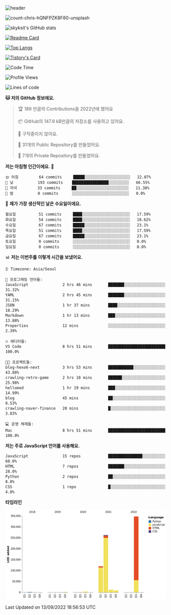 <!-- Header -->
![header](https://capsule-render.vercel.app/api?type=waving&color=auto&text=Hi%20there👋&textBg=true&animation=twinkling&fontSize=40)

<!-- title image -->
![count-chris-hQNFPZK8F80-unsplash](https://user-images.githubusercontent.com/20593462/186829883-69329c21-f07c-49b2-a545-bfd851b7c943.jpg)

<!-- github stats -->
![skyksit's GitHub stats](https://github-readme-stats.vercel.app/api?username=skyksit&show_icons=true&theme=radical)

[![Readme Card](https://github-readme-stats.vercel.app/api/pin/?username=skyksit&repo=react-native-todo-app-tdd&theme=radical)](https://github.com/skyksit/react-native-todo-app-tdd)

[![Top Langs](https://github-readme-stats.vercel.app/api/top-langs/?username=skyksit&layout=compact&theme=radical)](https://github.com/skyksit/)

[![Tistory's Card](https://github-readme-tistory-card.vercel.app/api/badge?name=skyksit&theme=kakao)](https://github.com/skyksit/)

<!--START_SECTION:waka-->
![Code Time](http://img.shields.io/badge/Code%20Time-26%20hrs%2028%20mins-blue)

![Profile Views](http://img.shields.io/badge/Profile%20Views-0-blue)

![Lines of code](https://img.shields.io/badge/%EC%A0%80%EB%8A%94%20%EC%97%AC%ED%83%9C%EA%B9%8C%EC%A7%80%20-759%20Thousand%20%EC%A4%84%EC%9D%98%20%EC%BD%94%EB%93%9C%EB%A5%BC%20%EC%9E%91%EC%84%B1%ED%96%88%EC%96%B4%EC%9A%94.-blue)

**🐱 저의 GitHub 정보에요.** 

> 🏆 189 만큼의 Contributions을 2022년에 했어요
 > 
> 📦 GitHub의 147.9 kB만큼의 저장소를 사용하고 있어요. 
 > 
> 🚫 구직중이지 않아요.
 > 
> 📜 31개의 Public Repository를 만들었어요. 
 > 
> 🔑 7개의 Private Repository를 만들었어요.  
 > 
**저는 아침형 인간이에요. 🐤** 

```text
🌞 아침         64 commits     █████░░░░░░░░░░░░░░░░░░░░   22.07% 
🌆 낮　         193 commits    ████████████████░░░░░░░░░   66.55% 
🌃 저녁         33 commits     ██░░░░░░░░░░░░░░░░░░░░░░░   11.38% 
🌙 밤　         0 commits      ░░░░░░░░░░░░░░░░░░░░░░░░░   0.0%

```
📅 **제가 가장 생산적인 날은 수요일이에요.** 

```text
월요일          51 commits     ████░░░░░░░░░░░░░░░░░░░░░   17.59% 
화요일          54 commits     ████░░░░░░░░░░░░░░░░░░░░░   18.62% 
수요일          67 commits     █████░░░░░░░░░░░░░░░░░░░░   23.1% 
목요일          51 commits     ████░░░░░░░░░░░░░░░░░░░░░   17.59% 
금요일          67 commits     █████░░░░░░░░░░░░░░░░░░░░   23.1% 
토요일          0 commits      ░░░░░░░░░░░░░░░░░░░░░░░░░   0.0% 
일요일          0 commits      ░░░░░░░░░░░░░░░░░░░░░░░░░   0.0%

```


📊 **저는 이번주를 이렇게 시간을 보냈어요.** 

```text
⌚︎ Timezone: Asia/Seoul

💬 프로그래밍 언어들: 
JavaScript               2 hrs 46 mins       ███████░░░░░░░░░░░░░░░░░░   31.32% 
YAML                     2 hrs 45 mins       ███████░░░░░░░░░░░░░░░░░░   31.15% 
JSON                     1 hr 37 mins        ████░░░░░░░░░░░░░░░░░░░░░   18.29% 
Markdown                 1 hr 13 mins        ███░░░░░░░░░░░░░░░░░░░░░░   13.88% 
Properties               12 mins             ░░░░░░░░░░░░░░░░░░░░░░░░░   2.39%

🔥 에디터들: 
VS Code                  8 hrs 51 mins       █████████████████████████   100.0%

🐱‍💻 프로젝트들: 
blog-hexo6-next          3 hrs 53 mins       ███████████░░░░░░░░░░░░░░   43.88% 
crawling-retro-game      2 hrs 18 mins       ██████░░░░░░░░░░░░░░░░░░░   25.98% 
hellomod                 1 hr 19 mins        ███░░░░░░░░░░░░░░░░░░░░░░   14.99% 
blog                     45 mins             ██░░░░░░░░░░░░░░░░░░░░░░░   8.53% 
crawling-naver-finance   20 mins             █░░░░░░░░░░░░░░░░░░░░░░░░   3.83%

💻 운영 체제들: 
Mac                      8 hrs 51 mins       █████████████████████████   100.0%

```

**저는 주로 JavaScript 언어를 사용해요.** 

```text
JavaScript               15 repos            ███████████████░░░░░░░░░░   60.0% 
HTML                     7 repos             ███████░░░░░░░░░░░░░░░░░░   28.0% 
Python                   2 repos             ██░░░░░░░░░░░░░░░░░░░░░░░   8.0% 
CSS                      1 repo              █░░░░░░░░░░░░░░░░░░░░░░░░   4.0%

```


**타임라인**

![Chart not found](https://raw.githubusercontent.com/skyksit/skyksit/main/charts/bar_graph.png) 


 Last Updated on 13/09/2022 18:56:53 UTC
<!--END_SECTION:waka-->

<!--
**skyksit/skyksit** is a ✨ _special_ ✨ repository because its `README.md` (this file) appears on your GitHub profile.

Here are some ideas to get you started:

- 🔭 I’m currently working on ...
- 🌱 I’m currently learning ...
- 👯 I’m looking to collaborate on ...
- 🤔 I’m looking for help with ...
- 💬 Ask me about ...
- 📫 How to reach me: ...
- 😄 Pronouns: ...
- ⚡ Fun fact: ...
-->
